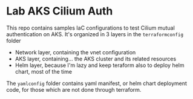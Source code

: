 # Lab AKS Cilium Auth

This repo contains samples IaC configurations to test Cilium mutual authentication on AKS.
It's organized in 3 layers in the `terraformconfig` folder

- Network layer, containing the vnet configuration
- AKS layer, containing... the AKS cluster and its related resources
- Helm layer, because I'm lazy and keep teraform also to deploy helm chart, most of the time

The `yamlconfig` folder contains yaml manifest, or helm chart deployment code, for those which are not done through terraform.